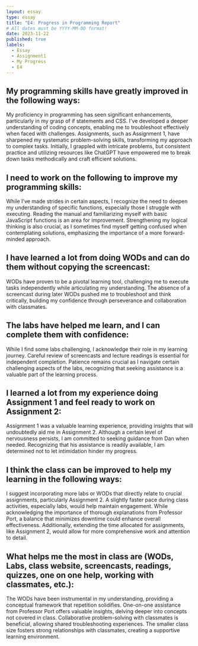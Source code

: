 ```yaml
---
layout: essay
type: essay
title: "E4: Progress in Programming Report"
# All dates must be YYYY-MM-DD format!
date: 2023-11-22
published: true
labels:
  - Essay
  - Assignment1
  - My Progress
  - E4
---
```


## My programming skills have greatly improved in the following ways:

My proficiency in programming has seen significant enhancements, particularly in my grasp of if statements and CSS. I've developed a deeper understanding of coding concepts, enabling me to troubleshoot effectively when faced with challenges. Assignments, such as Assignment 1, have sharpened my systematic problem-solving skills, transforming my approach to complex tasks. Initially, I grappled with intricate problems, but consistent practice and utilizing resources like ChatGPT have empowered me to break down tasks methodically and craft efficient solutions.

## I need to work on the following to improve my programming skills:

While I've made strides in certain aspects, I recognize the need to deepen my understanding of specific functions, especially those I struggle with executing. Reading the manual and familiarizing myself with basic JavaScript functions is an area for improvement. Strengthening my logical thinking is also crucial, as I sometimes find myself getting confused when contemplating solutions, emphasizing the importance of a more forward-minded approach.

## I have learned a lot from doing WODs and can do them without copying the screencast:

WODs have proven to be a pivotal learning tool, challenging me to execute tasks independently while articulating my understanding. The absence of a screencast during later WODs pushed me to troubleshoot and think critically, building my confidence through perseverance and collaboration with classmates.

## The labs have helped me learn, and I can complete them with confidence:

While I find some labs challenging, I acknowledge their role in my learning journey. Careful review of screencasts and lecture readings is essential for independent completion. Patience remains crucial as I navigate certain challenging aspects of the labs, recognizing that seeking assistance is a valuable part of the learning process.

## I learned a lot from my experience doing Assignment 1 and feel ready to work on Assignment 2:

Assignment 1 was a valuable learning experience, providing insights that will undoubtedly aid me in Assignment 2. Although a certain level of nervousness persists, I am committed to seeking guidance from Dan when needed. Recognizing that his assistance is readily available, I am determined not to let intimidation hinder my progress.

## I think the class can be improved to help my learning in the following ways:

I suggest incorporating more labs or WODs that directly relate to crucial assignments, particularly Assignment 2. A slightly faster pace during class activities, especially labs, would help maintain engagement. While acknowledging the importance of thorough explanations from Professor Port, a balance that minimizes downtime could enhance overall effectiveness. Additionally, extending the time allocated for assignments, like Assignment 2, would allow for more comprehensive work and attention to detail.

## What helps me the most in class are (WODs, Labs, class website, screencasts, readings, quizzes, one on one help, working with classmates, etc.):

The WODs have been instrumental in my understanding, providing a conceptual framework that repetition solidifies. One-on-one assistance from Professor Port offers valuable insights, delving deeper into concepts not covered in class. Collaborative problem-solving with classmates is beneficial, allowing shared troubleshooting experiences. The smaller class size fosters strong relationships with classmates, creating a supportive learning environment.
